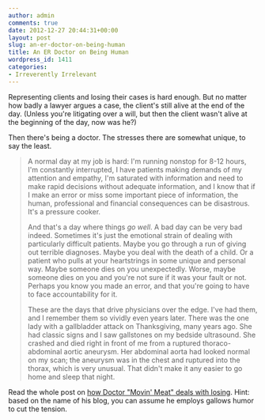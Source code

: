 ```yaml
---
author: admin
comments: true
date: 2012-12-27 20:44:31+00:00
layout: post
slug: an-er-doctor-on-being-human
title: An ER Doctor on Being Human
wordpress_id: 1411
categories:
- Irreverently Irrelevant
---
```


Representing clients and losing their cases is hard enough. But no matter how badly a lawyer argues a case, the client's still alive at the end of the day. (Unless you're litigating over a will, but then the client wasn't alive at the beginning of the day, now was he?)

Then there's being a doctor. The stresses there are somewhat unique, to say the least.

> A normal day at my job is hard: I'm running nonstop for 8-12 hours, I'm constantly interrupted, I have patients making demands of my attention and empathy, I'm saturated with information and need to make rapid decisions without adequate information, and I know that if I make an error or miss some important piece of information, the human, professional and financial consequences can be disastrous. It's a pressure cooker.
>
> And that's a day where things *go well*. A bad day can be very bad indeed. Sometimes it's just the emotional strain of dealing with particularly difficult patients. Maybe you go through a run of giving out terrible diagnoses. Maybe you deal with the death of a child. Or a patient who pulls at your heartstrings in some unique and personal way. Maybe someone dies on you unexpectedly. Worse, maybe someone dies on you and you're not sure if it was your fault or not. Perhaps you know you made an error, and that you're going to have to face accountability for it.
>
> These are the days that drive physicians over the edge. I've had them, and I remember them so vividly even years later. There was the one lady with a gallbladder attack on Thanksgiving, many years ago. She had classic signs and I saw gallstones on my bedside ultrasound. She crashed and died right in front of me from a ruptured thoraco-abdominal aortic aneurysm. Her abdominal aorta had looked normal on my scan; the aneurysm was in the chest and ruptured into the thorax, which is very unusual. That didn't make it any easier to go home and sleep that night.

Read the whole post on [how Doctor "Movin' Meat" deals with losing](http://allbleedingstops.blogspot.com/2012/12/only-human.html). Hint: based on the name of his blog, you can assume he employs gallows humor to cut the tension.

